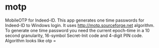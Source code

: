 motp
====

MobileOTP for Indeed-ID. This app generates one time passwords for Indeed-ID to Windows login.
It uses http://motp.sourceforge.net algorithm.
To generate one time password you need the current epoch-time in a 10 second granularity, 16-symbol Secret-Init code and 4-digit PIN code.
Algorithm looks like otp = 
